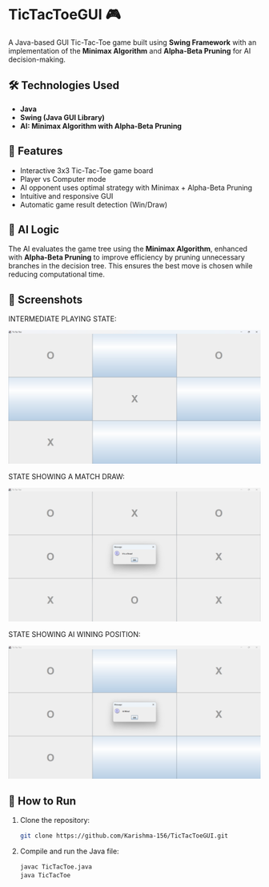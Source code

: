 # TicTacToeGUI 🎮

A Java-based GUI Tic-Tac-Toe game built using **Swing Framework** with an implementation of the **Minimax Algorithm** and **Alpha-Beta Pruning** for AI decision-making.

## 🛠️ Technologies Used
- **Java**
- **Swing (Java GUI Library)**
- **AI: Minimax Algorithm with Alpha-Beta Pruning**

## 📌 Features
- Interactive 3x3 Tic-Tac-Toe game board
- Player vs Computer mode
- AI opponent uses optimal strategy with Minimax + Alpha-Beta Pruning
- Intuitive and responsive GUI
- Automatic game result detection (Win/Draw)

## 🧠 AI Logic
The AI evaluates the game tree using the **Minimax Algorithm**, enhanced with **Alpha-Beta Pruning** to improve efficiency by pruning unnecessary branches in the decision tree. This ensures the best move is chosen while reducing computational time.

## 📸 Screenshots

INTERMEDIATE PLAYING STATE:

![Game Screenshot](AI(0)_PLAYER(X).png)

STATE SHOWING A MATCH DRAW:

![Game Screenshot](MATCH_DRAW.png)

STATE SHOWING AI WINING POSITION:

![Game Screenshot](AI_WINS.png)

## 🚀 How to Run
1. Clone the repository:
   ```bash
   git clone https://github.com/Karishma-156/TicTacToeGUI.git

2. Compile and run the Java file:
   ```bash
   javac TicTacToe.java
   java TicTacToe


